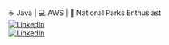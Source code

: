 ☕ Java | 💻 AWS | 🌲 National Parks Enthusiast
<br>
<a href="https://www.codewars.com/users/emergency22/badges/small"><img alt="LinkedIn" src="https://www.codewars.com/users/emergency22/badges/small"></a>
<br>
<a href="https://www.linkedin.com/in/alexdmurillo/"><img alt="LinkedIn" src="https://img.shields.io/badge/-LinkedIn-brightgreen"></a>

